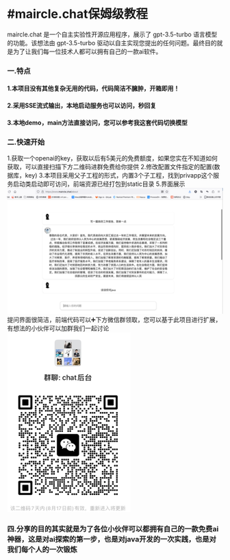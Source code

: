 # #maircle.chat保姆级教程
  maircle.chat 是一个自主实验性开源应用程序，展示了 gpt-3.5-turbo 语言模型的功能。该想法由 gpt-3.5-turbo 驱动以自主实现您提出的任何问题。最终目的就是为了让我们每一位技术人都可以拥有自己的一款ai软件。

### 一.特点

#### 1.本项目没有其他复杂无用的代码，代码简洁不臃肿，开箱即用！

#### 2.采用SSE流式输出，本地启动服务也可以访问，秒回复

#### 3.本地demo，main方法直接访问，您可以参考我这套代码切换模型

### 二.快速开始
1.获取一个openai的key，获取以后有5美元的免费额度，如果您实在不知道如何获取，可以直接扫描下方二维码进群免费给你提供
2.修改配置文件指定的配置(数据库，key)
3.本项目采用父子工程的形式，内置3个子工程，找到privapp这个服务启动类启动即可访问，前端资源已经打包到static目录
5.界面展示
![img_1.png](img_1.png)
提问界面很简洁，前端代码可以➕下方微信群领取，您可以基于此项目进行扩展，有想法的小伙伴可以加群我们一起讨论
![img_2.png](img_2.png)

### 四.分享的目的其实就是为了各位小伙伴可以都拥有自己的一款免费ai神器，这是对ai探索的第一步，也是对java开发的一次实践，也是对我们每个人的一次锻炼

